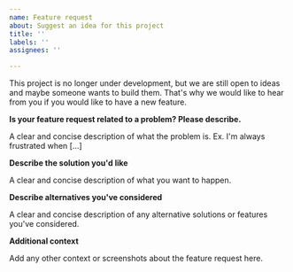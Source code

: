 ```yaml
---
name: Feature request
about: Suggest an idea for this project
title: ''
labels: ''
assignees: ''

---
```


This project is no longer under development, but we are still open to ideas and maybe someone wants to build them.
That's why we would like to hear from you if you would like to have a new feature.

**Is your feature request related to a problem? Please describe.**

A clear and concise description of what the problem is. Ex. I'm always frustrated when [...]

**Describe the solution you'd like**

A clear and concise description of what you want to happen.

**Describe alternatives you've considered**

A clear and concise description of any alternative solutions or features you've considered.

**Additional context**

Add any other context or screenshots about the feature request here.
